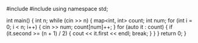 #include <iostream>
#include <map>
using namespace std;

int main() {
    int n;
    while (cin >> n) {
        map<int, int> count;
        int num;
        for (int i = 0; i < n; i++) {
            cin >> num;
            count[num]++;
        }
        for (auto it : count) {
            if (it.second >= (n + 1) / 2) {
                cout << it.first << endl;
                break;
            }
        }
    }
    return 0;
}